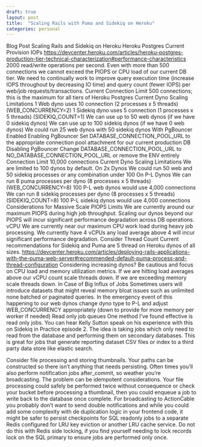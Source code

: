 ```yaml
---
draft: true
layout: post
title:  "Scaling Rails with Puma and Sidekiq on Heroku"
categories: personal
---
```

Blog Post Scaling Rails and Sidekiq on Heroku
Heroku Postgres
Current Provision IOPs
https://devcenter.heroku.com/articles/heroku-postgres-production-tier-technical-characterization#performance-characteristics
2000 read/write operations per second. Even with more than 500 connections we cannot exceed the PIOPS or CPU load of our current DB tier. We need to continually work to improve query execution time (increase IOPS throughout by decreasing IO time) and query count (fewer IOPS) per web/job requests/transactions.
Current Connection Limit
500 connections; this is the maximum for all tiers of Heroku Postgres
Current Dyno Scaling Limitations
1 Web dyno uses 10 connection (2 processes x 5 threads) (WEB_CONCURRENCY=2)
1 Sidekiq dyno uses 5 connection (1 processes x 5 threads) (SIDEKIQ_COUNT=1)
We can use up to 50 web dynos (if we have 0 sidekiq dynos)
We can use up to 100 sidekiq dynos (if we have 0 web dynos)
We could run 25 web dynos with 50 sidekiq dynos
With PgBouncer Enabled
Enabling PgBouncer
Set DATABASE_CONNECTION_POOL_URL to the appropriate connection pool attachment for our current production DB
Disabling PgBouncer
Change DATABASE_CONNECTION_POOL_URL to NO_DATABASE_CONNECTION_POOL_URL or remove the ENV entirely
Connection Limit
10,000 connections
Current Dyno Scaling Limitations
We are limited to 100 dynos by default.
On 2x Dynos
We could run 50 web and 50 sidekiq processes or any combination under 100
On P-L Dynos
We can run 8 puma processes per dyno (8 processes x 5 threads) (WEB_CONCURRENCY=8)
100 P-L web dynos would use 4,000 connections
We can run 8 sidekiq processes per dyno (8 processes x 5 threads) (SIDEKIQ_COUNT=8)
100 P-L sidekiq dynos would use 4,000 connections
Considerations for Massive Scale
PIOPS Limits
We are currently around our maximum PIOPS during high job throughput. Scaling our dynos beyond our PIOPS will incur significant performance degradation across DB operations.
vCPU
We are currently near our maximum CPU work load during heavy job processing. We currently have 4 vCPUs any load average above 4 will incur significant performance degradation.
Consider Thread Count
Current recommendations for Sidekiq and Puma are 5 thread on Heroku dynos of all sizes.
https://devcenter.heroku.com/articles/deploying-rails-applications-with-the-puma-web-server#recommended-default-puma-process-and-thread-configuration
Considering increasing dynos?
Be cautious and focus on CPU load and memory utilization metrics.
If we are hitting load averages above our vCPU count scale threads down.
If we are exceeding memory scale threads down.
In Case of Big Influx of Jobs
Sometimes users will introduce datasets that might reveal memory bloat issues such as unlimited none batched or paginated queries. In the emergency event of this happening to our web dynos change dyno type to P-L and adjust WEB_CONCURRENCY appropriately (down to provide for more memory per worker if needed)
Read only job queues
One method I’ve found effective is read only jobs. You can hear Kelly Sutton speak on his experience with this on Sidekiq in Practice episode 2. The idea is taking jobs which only need to read from the database and performing them on secondary databases. This is great for jobs that generate reporting dataset CSV files or index to a third party data store like elastic search. 

Consider file processing and storing thumbnails. Your paths can be constructed so there isn’t anything that needs persisting.  Often times you’ll also perform notification jobs after_commit, so weather you’re broadcasting. The problem can be idempotent considerations. Your file processing could safely be performed twice without consequence or check your bucket before processing a thumbnail, then you could enqueue a job to write back to the database once complete. For broadcasting to ActionCable you probably don’t want to send double notifications and while you could add some complexity with de duplication logic in your frontend code, it might be safer to persist checkpoints for SQL readonly jobs to a separate Redis configured for LRU key eviction or another LRU cache service. Do not do this with Redis side locking, if you find yourself needing to lock records lock on the SQL primary to ensure jobs are performed only once. 



